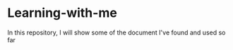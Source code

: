 # Learning-with-me

In this repository, I will show some of the document I've found and used so far
